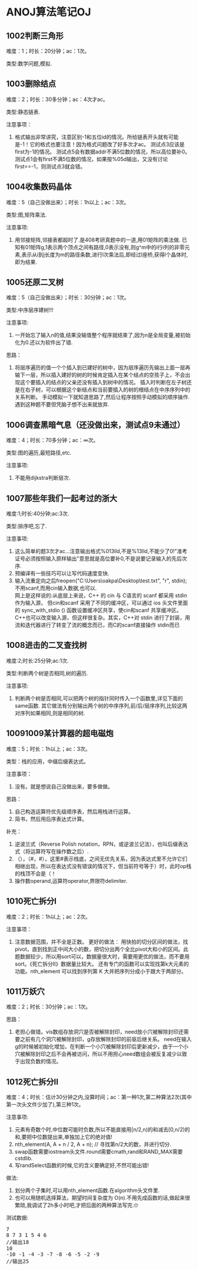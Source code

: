 # ANOJ算法笔记OJ
## 1002判断三角形
难度：1；时长：20分钟；ac：1次。

类型:数学问题,模拟.

## 1003删除结点
难度：2；时长：30多分钟；ac：4次才ac。

类型:静态链表.

注意事项：
1. 格式输出非常讲究，注意区别-1和五位id的情况。所给链表开头就有可能是-1！它的格式也要注意！因为格式问题改了好多次才ac。
测试点3应该是first为-1的情况。
测试点5会有数据addr不满5位数的情况，所以高位要补0。
测试点1会有first不满5位数的情况，如果按%05d输出，又没有讨论first==-1，则测试点3就会错。

## 1004收集数码晶体
难度：5（自己没做出来）；时长：1h以上；ac：3次。

类型:图,矩阵乘法.

注意事项:
1. 用邻接矩阵,邻接表都超时了.是408考研真题中的一道,用01矩阵的乘法做.
已知有01矩阵g,1表示两个顶点之间有路径,0表示没有,则g^m中的i行i列的非零元素,表示从i到j长度为m的路径条数,进行l次乘法后,即经过l座桥,获得l个晶体时,即为结果.

## 1005还原二叉树
难度：5（自己没做出来）；时长：30分钟；ac：1次。

类型:中序层序建树!!!

注意事项:
1. 一开始忘了输入n的值,结果没输值整个程序就结束了,因为n是全局变量,被初始化为0.还以为软件出了错.

思路：
1. 将层序遍历的值一个个插入到已建好的树中，因为层序遍历先输出上面一层再输下一层，所以插入建好的树的时候肯定插入在某个结点的空孩子上，不会出现这个要插入的结点的父亲还没有插入到树中的情况。
插入时判断在左子树还是在右子树，可以根据这个新结点和当前要插入的树的根结点在中序序列中的关系判断。
手动模拟一下就知道思路了,然后让程序按照手动模拟的顺序操作.遇到这种题不要但凭脑子想不出来就放弃.

## 1006调查黑暗气息（还没做出来，测试点9未通过）
难度：4；时长：70多分钟；ac：∞次。

类型:图的遍历,最短路径,etc.

注意事项:
1. 不能用dijkstra判断层次.

## 1007那些年我们一起考过的浙大
难度:1;时长:40分钟;ac:3次.

类型:排序吧,忘了.

注意事项:
1. 这么简单的题3次才ac...注意输出格式%013lld,不是%13lld,不能少了0!"准考证号必须按照输入原样输出"意思就是高位要补0,不是说要记录输入的先后次序.
2. 预编译有一些技巧可以让写代码速度变快.
3. 输入流重定向之后freopen("C:\\Users\\oakpa\\Desktop\\test.txt", "r", stdin);不用scanf,而用cin输入数据,也可以.<br/>
网上是这样说的:从底层上来说，C++ 的 cin 与 C语言的 scanf 都采用 stdin 作为输入源， 但cin和scanf 采用了不同的缓冲区，可以通过 ios 头文件里面的 sync_with_stdio () 函数设置缓冲区共享，使cin和scanf 共享缓冲区。C++也可以改变输入源，但这样很复杂。其实，C++对 stdin 进行了封装，用流和迭代器进行了转变了流的概念而已，而C的scanf直接操作 stdin而已

## 1008进击的二叉查找树
难度:2;时长:25分钟;ac:1次.

类型:判断两个树是否相同,树的遍历.

注意事项:
1. 判断两个树是否相同,可以把两个树的指针同时传入一个函数里,详见下面的same函数.
其它做法有分别输出两个树的中序序列,前/后/层序序列,比较这两对序列如果相同,则是相同的树.

## 10091009某计算器的超电磁炮
难度：5；时长：1h以上；ac：3次。

类型：栈的应用，中缀后缀表达式。

注意事项：
1. 没有。就是想说自己没做出来，要多做做。

思路：
1. 自己构造运算符优先级顺序表，然后用栈进行运算。
2. 简书，然后用后序表达式计算。

补充：
1. 逆波兰式（Reverse Polish notation，RPN，或逆波兰记法），也叫后缀表达式（将运算符写在操作数之后）.
2. （），（#，#），这里#表示栈底，之间无优先关系，因为表达式里不允许它们相继出现，所以在表达式没有错误的情况下，但当前符号等于）时，此时op栈的栈顶不会是（！
3. 操作数operand,运算符operator,界限符delimiter.

## 1010死亡拆分I
难度：2；时长：1h以上；ac：2次。

注意事项：
1. 注意数据范围，并不全是正数。
更好的做法：
用快拍的切分区间的做法，找pivot，直到找到正中间大小的数，把切分出两个全比pivot大和小的区间。此题数据较少，所以用sort可以，数据量很大时，需要用更优的做法，而不要用sort。《死亡拆分II》数据量比较大。
还有专门的函数可以实现找第k大元素的功能。nth_element 可以找到序列第 K 大并把序列分成小于跟大于两部分。

## 1011万妖穴
难度：2；时长：30分钟；ac：1次。

思路：
1. 老担心做错。vis数组存放洞穴是否被解除封印，need放小穴被解除封印还需要之前有几个洞穴被解除封印，g存放解除封印的前驱后继关系。
need在输入g的时候被初始化增加，在判断一个小穴被解除封印后更新减少，由于一个小穴被解除封印之后不会再被访问，所以不用担心need数组会被反复减少以致于出现负数的情况。

## 1012死亡拆分II
难度：4；时长：估计30分钟之内,没算时间；ac：第一种1次,第二种算法2次(其中第一次头文件少加了),第三种1次。

注意事项:
1. 元素有奇数个时,中位数可能时负数,所以不能直接用\[n/2,n)的和减去\[0,n/2)的和,要把中位数提出来,单独加上它的绝对值!
2. nth_element(A, A + n / 2, A + n);    // 寻找第n/2大的数，并进行切分.
3. swap函数需要iostream头文件.round需要cmath,rand和RAND_MAX需要cstdlib.
4. 写randSelect函数的时候,它的含义要确定好,不然可能出错!

做法:
1. 划分两个子集时,可以用nth_element函数.在algorithm头文件里.
2. 也可以用随机选择算法，期望时间复杂度为 O(n).不用先成函数的话,做起来很繁琐,我调试了2h多小时吧,才把后面的两种算法写完.🙄

测试数据:
<pre>7
8 7 3 1 5 4 6
//输出18
10
-10 -1 -4 -3 -7 -8 -6 -5 -2 -9
//输出25</pre>
